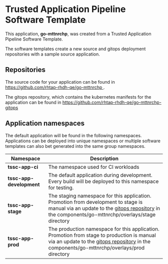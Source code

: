 # Trusted Application Pipeline Software Template

This application, **go-mttnrchp**, was created from a Trusted Application Pipeline Software Template.

The software templates create a new source and gitops deployment repositories with a sample source application. 

## Repositories

The source code for your application can be found in [https://github.com/rhtap-rhdh-qe/go-mttnrchp ](https://github.com/rhtap-rhdh-qe/go-mttnrchp ).
 
The gitops repository, which contains the kubernetes manifests for the application can be found in 
[https://github.com/rhtap-rhdh-qe/go-mttnrchp-gitops ](https://github.com/rhtap-rhdh-qe/go-mttnrchp-gitops ) 

## Application namespaces 

The default application will be found in the following namespaces. Applications can be deployed into unique namespaces or multiple software templates can also bet generated into the same group namespaces.  

|  Namespace   |  Description   |  
| -------- | -------- |
| **tssc-app-ci** | The namespace used for CI workloads |
| **tssc-app-development** | The default application during development. Every build will be deployed to this namespace for testing. |
| **tssc-app-stage** | The staging namespace for this application. Promotion from development to stage is manual via an update to the [gitops repository](https://github.com/rhtap-rhdh-qe/go-mttnrchp-gitops ) in the components/go-mttnrchp/overlays/stage directory |
| **tssc-app-prod** | The production namespace for this application. Promotion from stage to production is manual via an update to the [gitops repository](https://github.com/rhtap-rhdh-qe/go-mttnrchp-gitops ) in the components/go-mttnrchp/overlays/prod directory |